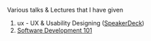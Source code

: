 Various talks & Lectures that I have given

1. ux - UX & Usability Designing ([SpeakerDeck](https://speakerdeck.com/u/captn3m0/p/ux-and-usability-designing))
2. [Software Development 101](https://speakerdeck.com/u/captn3m0/p/software-development-101)
